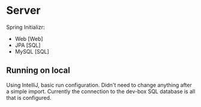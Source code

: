 # Server

Spring Initializr:

- Web [Web]
- JPA [SQL]
- MySQL [SQL]

## Running on local

Using IntelliJ, basic run configuration. Didn't need to change anything after a simple import. Currently the connection to the dev-box SQL database is all that is configured.

